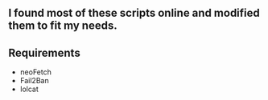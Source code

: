 ## I found most of these scripts online and modified them to fit my needs.

## Requirements
- neoFetch
- Fail2Ban
- lolcat

